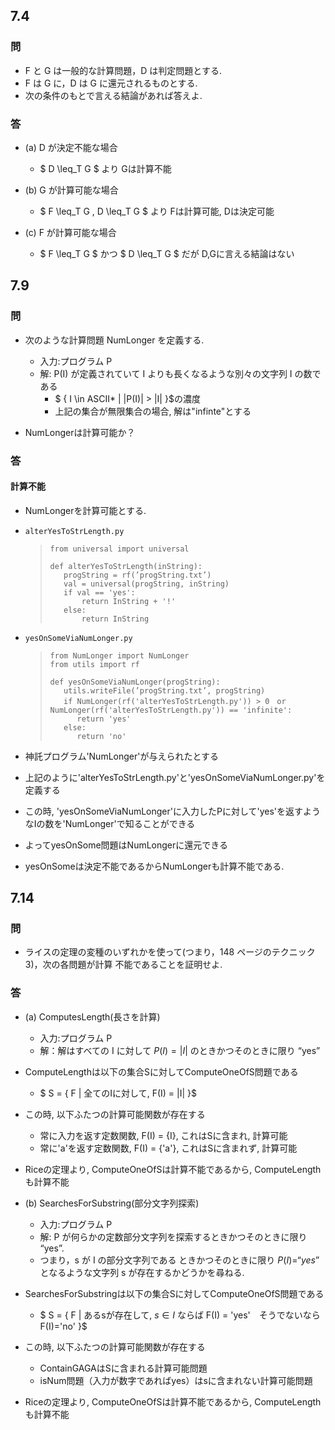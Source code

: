## 7.4

### 問
- F と G は一般的な計算問題，D は判定問題とする.
- F は G に，D は G に還元されるものとする.
- 次の条件のもとで言える結論があれば答えよ.

### 答
- (a) D が決定不能な場合
    - $ D \leq_T G $ より Gは計算不能

- (b) G が計算可能な場合
    - $ F \leq_T G $,$ D \leq_T G $ より Fは計算可能, Dは決定可能

- (c) F が計算可能な場合
    - $ F \leq_T G $ かつ $ D \leq_T G $ だが D,Gに言える結論はない

## 7.9
### 問
- 次のような計算問題 NumLonger を定義する.
    - 入力:プログラム P
    - 解: P(I) が定義されていて I よりも長くなるような別々の文字列 I の数である
        - $ \{ I \in ASCII* | |P(I)| > |I| \}$の濃度
        - 上記の集合が無限集合の場合, 解は"infinte"とする
    
- NumLongerは計算可能か？

### 答
#### 計算不能

- NumLongerを計算可能とする.
- `alterYesToStrLength.py`
    >```
    >from universal import universal
    >
    >def alterYesToStrLength(inString):
    >    progString = rf(’progString.txt’)
    >    val = universal(progString, inString)
    >    if val == 'yes':
    >        return InString + '!'
    >    else:
    >        return InString
    >```
 - `yesOnSomeViaNumLonger.py`
    >```
    >from NumLonger import NumLonger
    >from utils import rf
    >
    >def yesOnSomeViaNumLonger(progString):
    >    utils.writeFile(’progString.txt’, progString)
    >    if NumLonger(rf('alterYesToStrLength.py')) > 0　or NumLonger(rf('alterYesToStrLength.py')) == 'infinite':
    >       return 'yes'
    >    else:
    >       return 'no' 
    >```

- 神託プログラム'NumLonger'が与えられたとする
- 上記のように'alterYesToStrLength.py'と'yesOnSomeViaNumLonger.py'を定義する
- この時, 'yesOnSomeViaNumLonger'に入力したPに対して'yes'を返すようなIの数を'NumLonger'で知ることができる
- よってyesOnSome問題はNumLongerに還元できる
- yesOnSomeは決定不能であるからNumLongerも計算不能である.

## 7.14
### 問
- ライスの定理の変種のいずれかを使って(つまり，148 ページのテクニック 3)，次の各問題が計算 不能であることを証明せよ.

### 答
- (a) ComputesLength(長さを計算)
    - 入力:プログラム P
    - 解：解はすべての I に対して $P(I) = |I|$ のときかつそのときに限り “yes”

- ComputeLengthは以下の集合Sに対してComputeOneOfS問題である
    - $ S = \{ F | 全てのIに対して, F(I) = |I| \}$
- この時, 以下ふたつの計算可能関数が存在する
    - 常に入力を返す定数関数, F(I) = \{I\}, これはSに含まれ, 計算可能
    - 常に'a'を返す定数関数, F(I) = \{'a'\},  これはSに含まれず, 計算可能
- Riceの定理より, ComputeOneOfSは計算不能であるから, ComputeLengthも計算不能

- (b) SearchesForSubstring(部分文字列探索)
    - 入力:プログラム P
    - 解: P が何らかの定数部分文字列を探索するときかつそのときに限り “yes”.
    - つまり，s が I の部分文字列である ときかつそのときに限り $P(I) = “yes”$ となるような文字列 s が存在するかどうかを尋ねる.

- SearchesForSubstringは以下の集合Sに対してComputeOneOfS問題である
    - $ S = \{ F | あるsが存在して, $s \in I$ ならば F(I) = 'yes'　そうでないなら F(I)='no' \}$
- この時, 以下ふたつの計算可能関数が存在する
    - ContainGAGAはSに含まれる計算可能問題
    - isNum問題（入力が数字であればyes）はsに含まれない計算可能問題
- Riceの定理より, ComputeOneOfSは計算不能であるから, ComputeLengthも計算不能